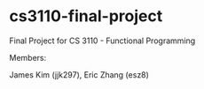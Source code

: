 # cs3110-final-project
Final Project for CS 3110 - Functional Programming

Members:

James Kim (jjk297), Eric Zhang (esz8)
